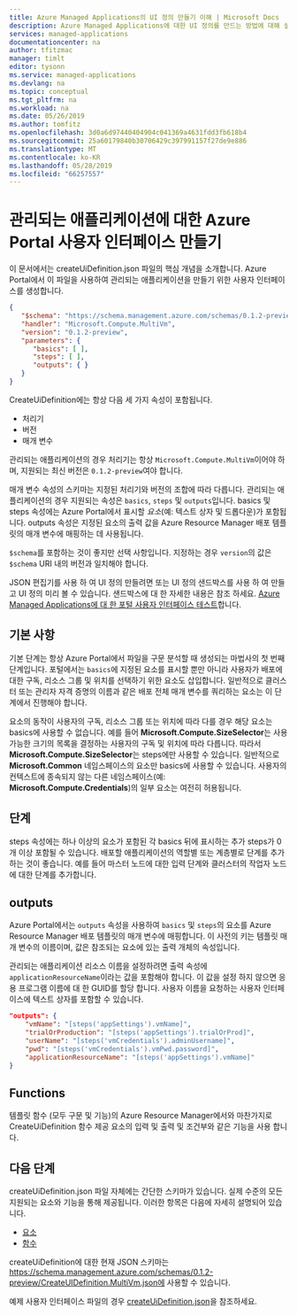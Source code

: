 ```yaml
---
title: Azure Managed Applications의 UI 정의 만들기 이해 | Microsoft Docs
description: Azure Managed Applications에 대한 UI 정의를 만드는 방법에 대해 설명합니다.
services: managed-applications
documentationcenter: na
author: tfitzmac
manager: timlt
editor: tysonn
ms.service: managed-applications
ms.devlang: na
ms.topic: conceptual
ms.tgt_pltfrm: na
ms.workload: na
ms.date: 05/26/2019
ms.author: tomfitz
ms.openlocfilehash: 3d0a6d97440404904c041369a4631fdd3fb618b4
ms.sourcegitcommit: 25a60179840b30706429c397991157f27de9e886
ms.translationtype: MT
ms.contentlocale: ko-KR
ms.lasthandoff: 05/28/2019
ms.locfileid: "66257557"
---
```

# <a name="create-azure-portal-user-interface-for-your-managed-application"></a>관리되는 애플리케이션에 대한 Azure Portal 사용자 인터페이스 만들기
이 문서에서는 createUiDefinition.json 파일의 핵심 개념을 소개합니다. Azure Portal에서 이 파일을 사용하여 관리되는 애플리케이션을 만들기 위한 사용자 인터페이스를 생성합니다.

```json
{
   "$schema": "https://schema.management.azure.com/schemas/0.1.2-preview/CreateUIDefinition.MultiVm.json#",
   "handler": "Microsoft.Compute.MultiVm",
   "version": "0.1.2-preview",
   "parameters": {
      "basics": [ ],
      "steps": [ ],
      "outputs": { }
   }
}
```

CreateUiDefinition에는 항상 다음 세 가지 속성이 포함됩니다. 

* 처리기
* 버전
* 매개 변수

관리되는 애플리케이션의 경우 처리기는 항상 `Microsoft.Compute.MultiVm`이어야 하며, 지원되는 최신 버전은 `0.1.2-preview`여야 합니다.

매개 변수 속성의 스키마는 지정된 처리기와 버전의 조합에 따라 다릅니다. 관리되는 애플리케이션의 경우 지원되는 속성은 `basics`, `steps` 및 `outputs`입니다. basics 및 steps 속성에는 Azure Portal에서 표시할 _요소_(예: 텍스트 상자 및 드롭다운)가 포함됩니다. outputs 속성은 지정된 요소의 출력 값을 Azure Resource Manager 배포 템플릿의 매개 변수에 매핑하는 데 사용됩니다.

`$schema`를 포함하는 것이 좋지만 선택 사항입니다. 지정하는 경우 `version`의 값은 `$schema` URI 내의 버전과 일치해야 합니다.

JSON 편집기를 사용 하 여 UI 정의 만들려면 또는 UI 정의 샌드박스를 사용 하 여 만들고 UI 정의 미리 볼 수 있습니다. 샌드박스에 대 한 자세한 내용은 참조 하세요. [Azure Managed Applications에 대 한 포털 사용자 인터페이스 테스트](test-createuidefinition.md)합니다.

## <a name="basics"></a>기본 사항
기본 단계는 항상 Azure Portal에서 파일을 구문 분석할 때 생성되는 마법사의 첫 번째 단계입니다. 포털에서는 `basics`에 지정된 요소를 표시할 뿐만 아니라 사용자가 배포에 대한 구독, 리소스 그룹 및 위치를 선택하기 위한 요소도 삽입합니다. 일반적으로 클러스터 또는 관리자 자격 증명의 이름과 같은 배포 전체 매개 변수를 쿼리하는 요소는 이 단계에서 진행해야 합니다.

요소의 동작이 사용자의 구독, 리소스 그룹 또는 위치에 따라 다를 경우 해당 요소는 basics에 사용할 수 없습니다. 예를 들어 **Microsoft.Compute.SizeSelector**는 사용 가능한 크기의 목록을 결정하는 사용자의 구독 및 위치에 따라 다릅니다. 따라서 **Microsoft.Compute.SizeSelector**는 steps에만 사용할 수 있습니다. 일반적으로 **Microsoft.Common** 네임스페이스의 요소만 basics에 사용할 수 있습니다. 사용자의 컨텍스트에 종속되지 않는 다른 네임스페이스(예: **Microsoft.Compute.Credentials**)의 일부 요소는 여전히 허용됩니다.

## <a name="steps"></a>단계
steps 속성에는 하나 이상의 요소가 포함된 각 basics 뒤에 표시하는 추가 steps가 0개 이상 포함될 수 있습니다. 배포할 애플리케이션의 역할별 또는 계층별로 단계를 추가하는 것이 좋습니다. 예를 들어 마스터 노드에 대한 입력 단계와 클러스터의 작업자 노드에 대한 단계를 추가합니다.

## <a name="outputs"></a>outputs
Azure Portal에서는 `outputs` 속성을 사용하여 `basics` 및 `steps`의 요소를 Azure Resource Manager 배포 템플릿의 매개 변수에 매핑합니다. 이 사전의 키는 템플릿 매개 변수의 이름이며, 값은 참조되는 요소에 있는 출력 개체의 속성입니다.

관리되는 애플리케이션 리소스 이름을 설정하려면 출력 속성에 `applicationResourceName`이라는 값을 포함해야 합니다. 이 값을 설정 하지 않으면 응용 프로그램 이름에 대 한 GUID를 할당 합니다. 사용자 이름을 요청하는 사용자 인터페이스에 텍스트 상자를 포함할 수 있습니다.

```json
"outputs": {
    "vmName": "[steps('appSettings').vmName]",
    "trialOrProduction": "[steps('appSettings').trialOrProd]",
    "userName": "[steps('vmCredentials').adminUsername]",
    "pwd": "[steps('vmCredentials').vmPwd.password]",
    "applicationResourceName": "[steps('appSettings').vmName]"
}
```

## <a name="functions"></a>Functions
템플릿 함수 (모두 구문 및 기능)의 Azure Resource Manager에서와 마찬가지로 CreateUiDefinition 함수 제공 요소의 입력 및 출력 및 조건부와 같은 기능을 사용 합니다.

## <a name="next-steps"></a>다음 단계
createUiDefinition.json 파일 자체에는 간단한 스키마가 있습니다. 실제 수준의 모든 지원되는 요소와 기능을 통해 제공됩니다. 이러한 항목은 다음에 자세히 설명되어 있습니다.

- [요소](create-uidefinition-elements.md)
- [함수](create-uidefinition-functions.md)

createUiDefinition에 대한 현재 JSON 스키마는 https://schema.management.azure.com/schemas/0.1.2-preview/CreateUIDefinition.MultiVm.json에 사용할 수 있습니다.

예제 사용자 인터페이스 파일의 경우 [createUiDefinition.json](https://github.com/Azure/azure-managedapp-samples/blob/master/samples/201-managed-app-using-existing-vnet/createUiDefinition.json)을 참조하세요.
